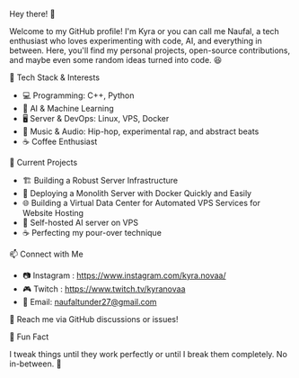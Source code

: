 Hey there! 👋

Welcome to my GitHub profile! I'm Kyra or you can call me Naufal, a tech enthusiast who loves experimenting with code, AI, and everything in between. 
Here, you'll find my personal projects, open-source contributions, and maybe even some random ideas turned into code. 😆

🔧 Tech Stack & Interests
- 💻 Programming: C++, Python
- 🧠 AI & Machine Learning
- 🖥 Server & DevOps: Linux, VPS, Docker
- 🎵 Music & Audio: Hip-hop, experimental rap, and abstract beats 
- ☕ Coffee Enthusiast

📌 Current Projects
- 🏗️ Building a Robust Server Infrastructure
- 🏢 Deploying a Monolith Server with Docker Quickly and Easily
- 🌐 Building a Virtual Data Center for Automated VPS Services for Website Hosting
- 🚀 Self-hosted AI server on VPS
- ☕ Perfecting my pour-over technique

📫 Connect with Me
- 📷 Instagram : https://www.instagram.com/kyra.novaa/
- 🎮 Twitch : https://www.twitch.tv/kyranovaa
- 📧 Email: naufaltunder27@gmail.com

📩 Reach me via GitHub discussions or issues!

🎯 Fun Fact

I tweak things until they work perfectly or until I break them completely. No in-between. 😤
<!---
KyraNova/KyraNova is a ✨ special ✨ repository because its `README.md` (this file) appears on your GitHub profile.
You can click the Preview link to take a look at your changes.
--->
